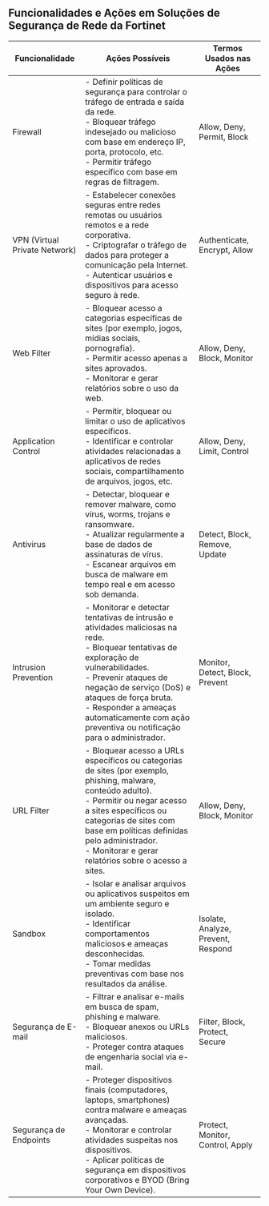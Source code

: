 ## Funcionalidades e Ações em Soluções de Segurança de Rede da Fortinet

| Funcionalidade             | Ações Possíveis                                                                                                                                                                                                                                              | Termos Usados nas Ações   |
|----------------------------|----------------------------------------------------------------------------------------------------------------------------------------------------------------------------------------------------------------------------------------------------------------|----------------------------|
| Firewall                   | - Definir políticas de segurança para controlar o tráfego de entrada e saída da rede. <br> - Bloquear tráfego indesejado ou malicioso com base em endereço IP, porta, protocolo, etc. <br> - Permitir tráfego específico com base em regras de filtragem. | Allow, Deny, Permit, Block |
| VPN (Virtual Private Network) | - Estabelecer conexões seguras entre redes remotas ou usuários remotos e a rede corporativa. <br> - Criptografar o tráfego de dados para proteger a comunicação pela Internet. <br> - Autenticar usuários e dispositivos para acesso seguro à rede.              | Authenticate, Encrypt, Allow |
| Web Filter                 | - Bloquear acesso a categorias específicas de sites (por exemplo, jogos, mídias sociais, pornografia). <br> - Permitir acesso apenas a sites aprovados. <br> - Monitorar e gerar relatórios sobre o uso da web.                                                       | Allow, Deny, Block, Monitor |
| Application Control        | - Permitir, bloquear ou limitar o uso de aplicativos específicos. <br> - Identificar e controlar atividades relacionadas a aplicativos de redes sociais, compartilhamento de arquivos, jogos, etc.                                                                 | Allow, Deny, Limit, Control |
| Antivirus                  | - Detectar, bloquear e remover malware, como vírus, worms, trojans e ransomware. <br> - Atualizar regularmente a base de dados de assinaturas de vírus. <br> - Escanear arquivos em busca de malware em tempo real e em acesso sob demanda.                     | Detect, Block, Remove, Update |
| Intrusion Prevention      | - Monitorar e detectar tentativas de intrusão e atividades maliciosas na rede. <br> - Bloquear tentativas de exploração de vulnerabilidades. <br> - Prevenir ataques de negação de serviço (DoS) e ataques de força bruta. <br> - Responder a ameaças automaticamente com ação preventiva ou notificação para o administrador. | Monitor, Detect, Block, Prevent |
| URL Filter                 | - Bloquear acesso a URLs específicos ou categorias de sites (por exemplo, phishing, malware, conteúdo adulto). <br> - Permitir ou negar acesso a sites específicos ou categorias de sites com base em políticas definidas pelo administrador. <br> - Monitorar e gerar relatórios sobre o acesso a sites.               | Allow, Deny, Block, Monitor |
| Sandbox                    | - Isolar e analisar arquivos ou aplicativos suspeitos em um ambiente seguro e isolado. <br> - Identificar comportamentos maliciosos e ameaças desconhecidas. <br> - Tomar medidas preventivas com base nos resultados da análise.                                    | Isolate, Analyze, Prevent, Respond |
| Segurança de E-mail        | - Filtrar e analisar e-mails em busca de spam, phishing e malware. <br> - Bloquear anexos ou URLs maliciosos. <br> - Proteger contra ataques de engenharia social via e-mail.                                                                                    | Filter, Block, Protect, Secure |
| Segurança de Endpoints     | - Proteger dispositivos finais (computadores, laptops, smartphones) contra malware e ameaças avançadas. <br> - Monitorar e controlar atividades suspeitas nos dispositivos. <br> - Aplicar políticas de segurança em dispositivos corporativos e BYOD (Bring Your Own Device).  | Protect, Monitor, Control, Apply |
